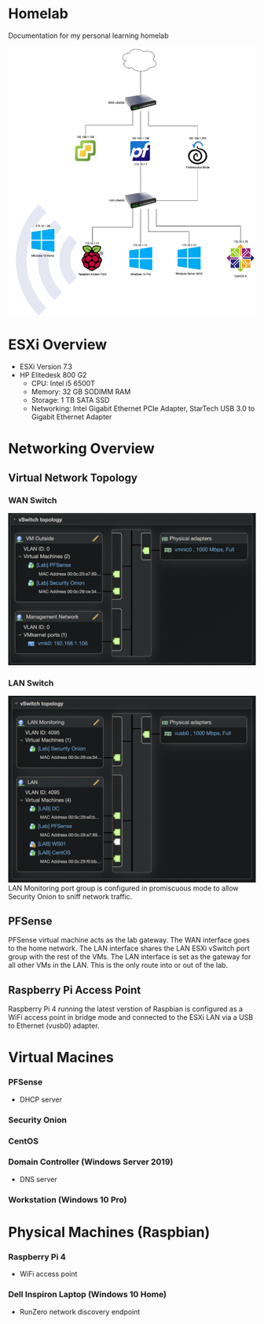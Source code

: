 # Homelab
Documentation for my personal learning homelab

![Lab network diagram](https://github.com/cb549/Homelab/raw/main/ESXi/Diagrams/Untitled%20Diagram.drawio.png)

# ESXi Overview

- ESXi Version 7.3
- HP Elitedesk 800 G2
	- CPU: Intel i5 6500T
	- Memory: 32 GB SODIMM RAM
	- Storage: 1 TB SATA SSD
	- Networking: Intel Gigabit Ethernet PCIe Adapter, StarTech USB 3.0 to Gigabit Ethernet Adapter

# Networking Overview

## Virtual Network Topology

### WAN Switch
![WAN Diagram](https://github.com/cb549/Homelab/raw/main/ESXi/Diagrams/vSwitch0.png)

### LAN Switch
![LAN Diagram](https://github.com/cb549/Homelab/raw/main/ESXi/Diagrams/LAN.png)
LAN Monitoring port group is configured in promiscuous mode to allow Security Onion to sniff network traffic.

## PFSense

PFSense virtual machine acts as the lab gateway. The WAN interface goes to the home network. The LAN interface shares the LAN
ESXi vSwitch port group with the rest of the VMs. The LAN interface is set as the gateway for all other VMs in the LAN. This is the only route into or out of the lab. 

## Raspberry Pi Access Point

Raspberry Pi 4 running the latest verstion of Raspbian is configured as a WiFi access point in bridge mode and connected to the ESXi LAN via a USB to Ethernet (vusb0) adapter.

# Virtual Macines
### PFSense
- DHCP server

### Security Onion

### CentOS

### Domain Controller (Windows Server 2019)
- DNS server

### Workstation (Windows 10 Pro)

# Physical Machines (Raspbian)
### Raspberry Pi 4
- WiFi access point

### Dell Inspiron Laptop (Windows 10 Home)
- RunZero network discovery endpoint
